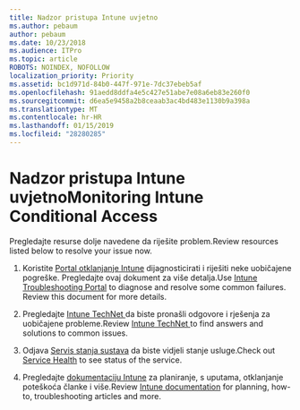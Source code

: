 ```yaml
---
title: Nadzor pristupa Intune uvjetno
ms.author: pebaum
author: pebaum
ms.date: 10/23/2018
ms.audience: ITPro
ms.topic: article
ROBOTS: NOINDEX, NOFOLLOW
localization_priority: Priority
ms.assetid: bc1d971d-84b0-447f-971e-7dc37ebeb5af
ms.openlocfilehash: 91aedd8ddfa4e5c427e51abe7e08a6eb83e260f0
ms.sourcegitcommit: d6ea5e9458a2b8ceaab3ac4bd483e1130b9a398a
ms.translationtype: MT
ms.contentlocale: hr-HR
ms.lasthandoff: 01/15/2019
ms.locfileid: "28280285"
---
```

# <a name="monitoring-intune-conditional-access"></a><span data-ttu-id="5badc-102">Nadzor pristupa Intune uvjetno</span><span class="sxs-lookup"><span data-stu-id="5badc-102">Monitoring Intune Conditional Access</span></span>

<span data-ttu-id="5badc-103">Pregledajte resurse dolje navedene da riješite problem.</span><span class="sxs-lookup"><span data-stu-id="5badc-103">Review resources listed below to resolve your issue now.</span></span>
  
1. <span data-ttu-id="5badc-p101">Koristite [Portal otklanjanje Intune](https://devicemanagement.microsoft.com/#blade/Microsoft_Intune_DeviceSettings/TroubleshootBlade) dijagnosticirati i riješiti neke uobičajene pogreške. Pregledajte ovaj dokument za više detalja.</span><span class="sxs-lookup"><span data-stu-id="5badc-p101">Use [Intune Troubleshooting Portal](https://devicemanagement.microsoft.com/#blade/Microsoft_Intune_DeviceSettings/TroubleshootBlade) to diagnose and resolve some common failures. Review this document for more details.</span></span> 
    
2. <span data-ttu-id="5badc-106">Pregledajte [Intune TechNet ](https://social.technet.microsoft.com/forums/en-us/home?forum=microsoftintuneprod)da biste pronašli odgovore i rješenja za uobičajene probleme.</span><span class="sxs-lookup"><span data-stu-id="5badc-106">Review [Intune TechNet ](https://social.technet.microsoft.com/forums/en-us/home?forum=microsoftintuneprod)to find answers and solutions to common issues.</span></span>
    
3. <span data-ttu-id="5badc-107">Odjava [Servis stanja sustava](https://portal.office.com/AdminPortal/Home#/servicehealth) da biste vidjeli stanje usluge.</span><span class="sxs-lookup"><span data-stu-id="5badc-107">Check out [Service Health](https://portal.office.com/AdminPortal/Home#/servicehealth) to see status of the service.</span></span> 
    
4. <span data-ttu-id="5badc-108">Pregledajte [dokumentaciju Intune](https://docs.microsoft.com/en-us/intune/) za planiranje, s uputama, otklanjanje poteškoća članke i više.</span><span class="sxs-lookup"><span data-stu-id="5badc-108">Review [Intune documentation](https://docs.microsoft.com/en-us/intune/) for planning, how-to, troubleshooting articles and more.</span></span> 
    


